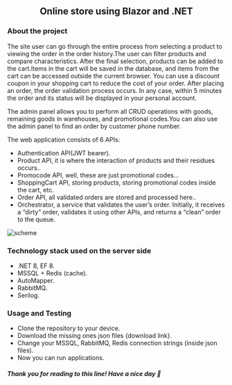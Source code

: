 <h2 align="center">Online store using Blazor and .NET</h2>
<h3 align="left">About the project</h3>

The site user can go through the entire process from selecting a product to viewing the 
order in the order history.The user can filter products and compare characteristics. 
After the final selection, products can be added to the cart.Items in the cart will be 
saved in the database, and items from the cart can be accessed outside the current browser.
You can use a discount coupon in your shopping cart to reduce the cost of your order.
After placing an order, the order validation process occurs. In any case, within 5 minutes 
the order and its status will be displayed in your personal account.

The admin panel allows you to perform all CRUD operations with goods, remaining goods 
in warehouses, and promotional codes.You can also use the admin panel to find an order 
by customer phone number.


The web application consists of 6 APIs:
- Authentication API(JWT bearer).
- Product API, it is where the interaction of products and their residues occurs..
- Promocode API, well, these are just promotional codes...
- ShoppingCart API, storing products, storing promotional codes inside the cart, etc.
- Order API, all validated orders are stored and processed here..
- Orchestrator, a service that validates the user’s order. Initially, it receives a 
  “dirty” order, validates it using other APIs, and returns a “clean” order to the queue.

![scheme](https://imagess.hb.ru-msk.vkcs.cloud/Blaze.png)

<h3 align="left">Technology stack used on the server side</h3>

- .NET 8, EF 8.
- MSSQL + Redis (cache).
- AutoMapper.
- RabbitMQ.
- Serilog.

<h3 align="left">Usage and Testing</h3>

- Clone the repository to your device.
- Download the missing ones json files {download link}.
- Change your MSSQL, RabbitMQ, Redis connection strings (inside json files).
- Now you can run applications.

<h5 align="left">Thank you for reading to this line! Have a nice day 🥰</h5>

